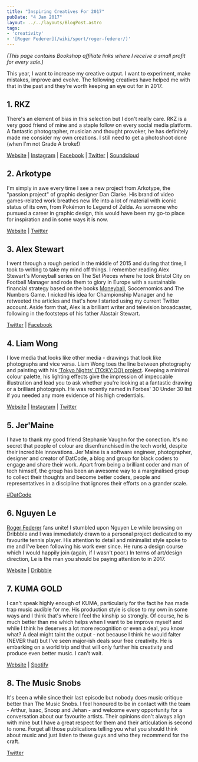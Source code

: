 ```yaml
---
title: "Inspiring Creatives For 2017"
pubDate: "4 Jan 2017"
layout: ../../layouts/BlogPost.astro
tags:
- 'creativity'
- '[Roger Federer](/wiki/sport/roger-federer/)'
---
```


_(This page contains Bookshop affiliate links where I receive a small profit for every sale.)_

This year, I want to increase my creative output. I want to experiment, make mistakes, improve and evolve. The following creatives have helped me with that in the past and they're worth keeping an eye out for in 2017.

## 1. RKZ

There's an element of bias in this selection but I don't really care. RKZ is a very good friend of mine and a staple follow on every social media platform. A fantastic photographer, musician and thought provoker, he has definitely made me consider my own creations. I still need to get a photoshoot done (when I'm not Grade A broke!)

[Website](https://rkzuk.com) | [Instagram](https://instagram.com/rkzuk) | [Facebook](https://facebook.com/rkzuk) | [Twitter](https://twitter.com/rkzuk) | [Soundcloud](https://soundcloud.com/rkzuk)

## 2. Arkotype

I'm simply in awe every time I see a new project from Arkotype, the "passion project" of graphic designer Dan Clarke. His brand of video games-related work breathes new life into a lot of material with iconic status of its own, from Pokémon to Legend of Zelda. As someone who pursued a career in graphic design, this would have been my go-to place for inspiration and in some ways it is now.

[Website](https://arkotype.co/) | [Twitter](https://twitter.com/arkotypeco)

## 3. Alex Stewart

I went through a rough period in the middle of 2015 and during that time, I took to writing to take my mind off things. I remember reading Alex Stewart's Moneyball series on The Set Pieces where he took Bristol City on Football Manager and rode them to glory in Europe with a sustainable financial strategy based on the books [Moneyball](https://uk.bookshop.org/a/3710/9780393324815), Soccernomics and The Numbers Game. I nicked his idea for Championship Manager and he retweeted the articles and that's how I started using my current Twitter account. Aside form that, Alex is a brilliant writer and television broadcaster, following in the footsteps of his father Alastair Stewart.

[Twitter](https://twitter.com/AFHStewart) | [Facebook](https://facebook.com/afhstewart)

## 4. Liam Wong

I love media that looks like other media - drawings that look like photographs and vice versa. Liam Wong toes the line between photography and painting with his ['Tokyo Nights' (TO:KY:OO) project](https://www.liamwong.com/book). Keeping a minimal colour palette, his lighting effects give the impression of impeccable illustration and lead you to ask whether you're looking at a fantastic drawing or a brilliant photograph. He was recently named in Forbes' 30 Under 30 list if you needed any more evidence of his high credentials.

[Website](https://www.liamwong.com/) | [Instagram](https://www.instagram.com/liamwon9/) | [Twitter](https://twitter.com/liamwong)

## 5. Jer'Maine

I have to thank my good friend Stephanie Vaughn for the conection. It's no secret that people of colour are disenfranchised in the tech world, despite their incredible innovations. Jer'Maine is a software engineer, photographer, designer and creator of DatCode, a blog and group for black coders to engage and share their work. Apart from being a brilliant coder and man of tech himself, the group has been an awesome way to a marginalised group to collect their thoughts and become better coders, people and representatives in a discipline that ignores their efforts on a grander scale.

[#DatCode](https://gitdatcode.github.io/)

## 6. Nguyen Le

[Roger Federer](/jardim/sport/roger-federer/) fans unite! I stumbled upon Nguyen Le while browsing on Dribbble and I was immediately drawn to a personal project dedicated to my favourite tennis player. His attention to detail and minimalist style spoke to me and I've been following his work ever since. He runs a design course which I would happily join (again, if I wasn't poor.) In terms of art/design direction, Le is the man you should be paying attention to in 2017.

[Website](https://www.verse-co.com) | [Dribbble](https://dribbble.com/newincreative)

## 7. KUMA GOLD

I can't speak highly enough of KUMA, particularly for the fact he has made trap music audible for me. His production style is close to my own in some ways and I think that's where I feel the kinship so strongly. Of course, he is much better than me which helps when I want to be improve myself and while I think he deserves a lot more recognition or even a deal, you know what? A deal might taint the output - not because I think he would falter (NEVER that) but I've seen major-ish deals sour free creativity. He is embarking on a world trip and that will only further his creativity and produce even better music. I can't wait.

[Website](https://kuma.gold) | [Spotify](https://open.spotify.com/artist/1oJv5fqPPUvH240dU5GZ9P?si=DUiijsvmSOelIfK1zg-SKg)

## 8. The Music Snobs

It's been a while since their last episode but nobody does music critique better than The Music Snobs. I feel honoured to be in contact with the team - Arthur, Isaac, Snoop and Jehan - and welcome every opportunity for a conversation about our favourite artists. Their opinions don't always align with mine but I have a great respect for them and their articulation is second to none. Forget all those publications telling you what you should think about music and just listen to these guys and who they recommend for the craft.

[Twitter](https://twitter.com/totalmusicsnobs)
